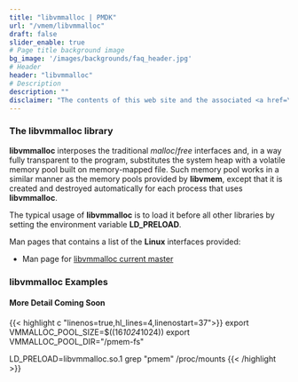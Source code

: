 ```yaml
---
title: "libvmmalloc | PMDK"
url: "/vmem/libvmmalloc"
draft: false
slider_enable: true
# Page title background image
bg_image: '/images/backgrounds/faq_header.jpg'
# Header
header: "libvmmalloc"
# Description
description: ""
disclaimer: "The contents of this web site and the associated <a href=\"https://github.com/pmem\">GitHub repositories</a> are BSD-licensed open source."
---
```

### The libvmmalloc library

**libvmmalloc** interposes the traditional _malloc_/_free_ interfaces and,
in a way fully transparent to the program, substitutes the system heap
with a volatile memory pool built on memory-mapped file.  Such memory pool
works in a similar manner as the memory pools provided by **libvmem**,
except that it is created and destroyed automatically for each process
that uses **libvmmalloc**.

The typical usage of **libvmmalloc** is to load it before all other libraries
by setting the environment variable **LD_PRELOAD**.

Man pages that contains a list of the **Linux** interfaces provided:

* Man page for <a href="../manpages/linux/master/libvmmalloc/libvmmalloc.7.html">libvmmalloc current master</a>


### libvmmalloc Examples

#### More Detail Coming Soon

{{< highlight c "linenos=true,hl_lines=4,linenostart=37">}}
export VMMALLOC_POOL_SIZE=$((16*1024*1024))
export VMMALLOC_POOL_DIR="/pmem-fs"

LD_PRELOAD=libvmmalloc.so.1 grep "pmem" /proc/mounts
{{< /highlight >}}